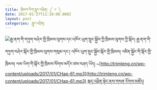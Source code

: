 ```yaml
---
title: ཁྲིམས་རིག་རླུང་འཕྲིན། ༼ ༦ ༽
date: 2017-01-27T11:10:00.000Z
layout: post
categories: རླུང་འཕྲིན།
---
```


![](/assetshttp://trimleng.org/wp-content/uploads/2016/12/podcast1-1-e1483744020119.png)རྒྱ་ནག་གི་གཏུག་བཤེར་གྱི་ཁྲིམས་ལུགས་དང་འཁོར་ཡུག་སྲུང་སྐྱོབ་ཀྱི་ཁྲིམས་ལུགས་ཀྱི་སྐོར། རྒྱ་ནག་གི་གཏུག་བཤེར་སྐོར་གྱི་ཁྲིམས་ལུགས་གསུམ་དང་། འཁོར་ཡུག་སྲུང་སྐྱོབ་སྐོར་གྱི་ཁྲིམས། འཛིན་སྐྱོང་གི་སྐོར་གྱི་ཁྲིམས། ལམ་ཡིག་གི་སྐོར་གྱི་ཁྲིམས་སོགས་མདོར་ཙམ་བཤད་ཡོད།
\~[http://trimleng.cn/wp-content/uploads/2017/01/CHap-61.mp3](http://trimleng.cn/wp-content/uploads/2017/01/CHap-61.mp3)
[སྐད་འཕྲིན་སྟེང་ནས་གསན་རོགས་མཛོད།](http://mp.weixin.qq.com/s/g_CLzIEeCD-hxiILfEy-UA)
